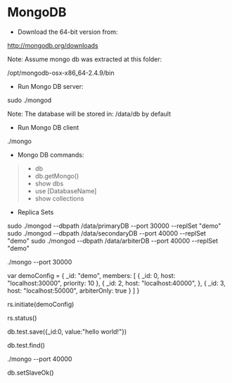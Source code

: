 MongoDB
=======

- Download the 64-bit version from: 

http://mongodb.org/downloads

Note: Assume mongo db was extracted at this folder: 

/opt/mongodb-osx-x86_64-2.4.9/bin

- Run Mongo DB server: 

sudo ./mongod

Note: The database will be stored in: /data/db by default

- Run Mongo DB client 

./mongo 

- Mongo DB commands: 

> - db 
> - db.getMongo() 
> - show dbs
> - use [DatabaseName]
> - show collections

- Replica Sets

sudo ./mongod --dbpath /data/primaryDB --port 30000 --replSet "demo"
sudo ./mongod --dbpath /data/secondaryDB --port 40000 --replSet "demo"
sudo ./mongod --dbpath /data/arbiterDB --port 40000 --replSet "demo"

./mongo --port 30000

var demoConfig = {
  _id: "demo", 
  members: [
    {
      _id: 0, 
      host: "localhost:30000",
      priority: 10
    },
    {
      _id: 2, 
      host: "localhost:40000",
    },
    {
      _id: 3, 
      host: "localhost:50000",
      arbiterOnly: true
    }
  ]
}

rs.initiate(demoConfig)

rs.status()

db.test.save({_id:0, value:"hello world!"})

db.test.find()

./mongo --port 40000

db.setSlaveOk()
